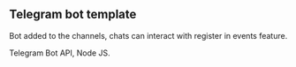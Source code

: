 ## Telegram bot template

Bot added to the channels, chats can interact with register in events feature. 

Telegram Bot API, Node JS.
